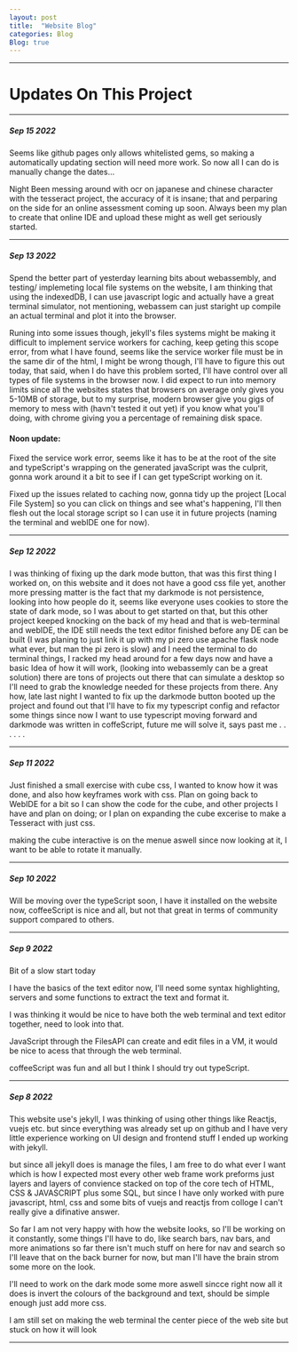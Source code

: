 ```yaml
---
layout: post
title:  "Website Blog"
categories: Blog
Blog: true
---
```


---
# Updates On This Project 
---
##### Sep 15 2022
Seems like github pages only allows whitelisted gems, so making a automatically updating section will need more work. So now all I can do is manually change the dates...

Night
Been messing around with ocr on japanese and chinese character with the tesseract project, the accuracy of it is insane; that and perparing on the side for an online assessment coming up soon. Always been my plan to create that online IDE and upload these might as well get seriously started.

---
##### Sep 13 2022
Spend the better part of yesterday learning bits about webassembly, and testing/ implemeting local file systems on the website, I am thinking that using the indexedDB, I can use javascript logic and actually have a great terminal simulator, not mentioning, webassem can just staright up compile an actual terminal and plot it into the browser.

Runing into some issues though, jekyll's files systems might be making it difficult to implement service workers for caching, keep geting this scope error, from what I have found, seems like the service worker file must be in the same dir of the html, I might be wrong though, I'll have to figure this out today, that said, when I do have this problem sorted, I'll have control over all types of file systems in the browser now. 
I did expect to run into memory limits since all the websites states that browsers on average only gives you 5-10MB of storage, but to my surprise, modern browser give you gigs of memory to mess with (havn't tested it out yet) if you know what you'll doing, with chrome giving you a percentage of remaining disk space.

#### Noon update: 
Fixed the service work error, seems like it has to be at the root of the site and typeScript's wrapping on the generated javaScript was the culprit, gonna work around it a bit to see if I can get typeScript working on it.

Fixed up the issues related to caching now, gonna tidy up the project [Local File System] so you can click on things and see what's happening, I'll then flesh out the local storage script so I can use it in future projects (naming the terminal and webIDE one for now).


---
##### Sep 12 2022
I was thinking of fixing up the dark mode button, that was this first thing I worked on, on this website and it does not have a good css file yet, another more pressing matter is the fact that my darkmode is not persistence, looking into how people do it, seems like everyone uses cookies to store the state of dark mode, so I was about to get started on that, but this other project keeped knocking on the back of my head and that is web-terminal and webIDE, the IDE still needs the text editor finished before any DE can be built (I was planing to just link it up with my pi zero use apache flask node what ever, but man the pi zero is slow) and I need the terminal to do terminal things, I racked my head around for a few days now and have a basic Idea of how it will work, (looking into webassemly can be a great solution) there are tons of projects out there that can simulate a desktop so I'll need to grab the knowledge needed for these projects from there. Any how, late last night I wanted to fix up the darkmode button booted up the project and found out that I'll have to fix my typescript config and refactor some things since now I want to use typescript moving forward and darkmode was written in coffeScript, future me will solve it, says past me . . . . . .


---

##### Sep 11 2022
Just finished a small exercise with cube css, I wanted to know how it was done, and also how keyframes work with css.
Plan on going back to WebIDE for a bit so I can show the code for the cube, and other projects I have and plan on doing;
or I plan on expanding the cube excerise to make a Tesseract with just css.

making the cube interactive is on the menue aswell since now looking at it, I want to be able to rotate it manually.

---

##### Sep 10 2022
Will be moving over the typeScript soon, I have it installed on the website now, coffeeScript is nice and all, but not that great in terms of community support compared to others.

---


##### Sep 9 2022
Bit of a slow start today

I have the basics of the text editor now, I'll need some syntax highlighting, servers and some functions to extract the text and format it.

I was thinking it would be nice to have both the web terminal and text editor together, need to look into that.

JavaScript through the FilesAPI can create and edit files in a VM, it would be nice to acess that through the web terminal.

coffeeScript was fun and all but I think I should try out typeScript.


---
##### Sep 8 2022

This website use's jekyll, I was thinking of using other things like Reactjs, vuejs etc. but since everything was already set up on github and I have very little experience working on UI design and frontend stuff I ended up working with jekyll.

but since all jekyll does is manage the files, I am free to do what ever I want which is how I expected most every other web frame work preforms just layers and layers of convience stacked on top of the core tech of HTML, CSS & JAVASCRIPT plus some SQL, but since I have only worked with pure javascript, html, css and some bits of vuejs and reactjs from colloge I can't really give a difinative answer.

So far I am not very happy with how the website looks, so I'll be working on it constantly, some things I'll have to do, like search bars, nav bars, and more animations so far there isn't much stuff on here for nav and search so I'll leave that on the back burner for now, but man I'll have the brain strom some more on the look.

I'll need to work on the dark mode some more aswell sincce right now all it does is invert the colours of the background and text, should be simple enough just add more css.

I am still set on making the web terminal the center piece of the web site but stuck on how it will look

---